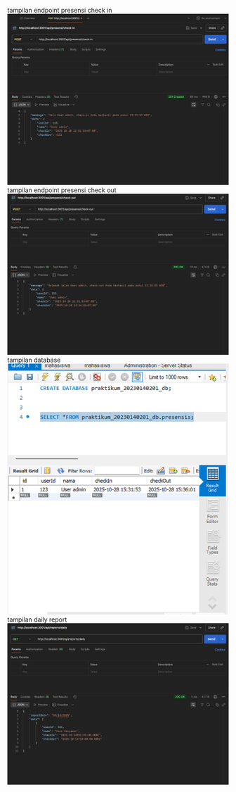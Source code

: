 tampilan endpoint presensi check in
![tampilan endpoint presensi check in]({F9A4B2FF-2E3D-4DE8-8C1A-A27E9349D2A7}.png)
tampilan endpoint presensi check out
![tampilan endpoint presensi check out]({29516DAA-E237-4271-A779-5678C15D4141}.png)
tampilan database
![tampilan database]({CF7DEF1D-A361-4FF9-A4B9-48CD9332C8CF}.png)
tampilan daily report
![tampilan daily report]({48557CCD-B3CF-4610-9622-C084CC3C957B}.png)
